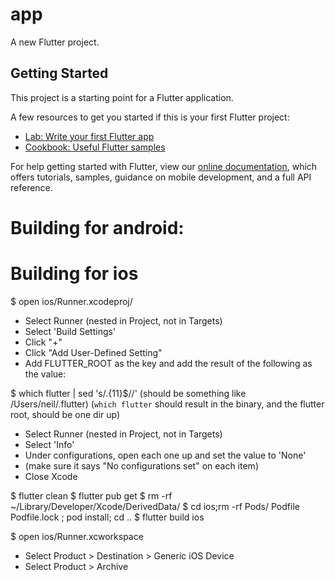 # app

A new Flutter project.

## Getting Started

This project is a starting point for a Flutter application.

A few resources to get you started if this is your first Flutter project:

- [Lab: Write your first Flutter app](https://flutter.dev/docs/get-started/codelab)
- [Cookbook: Useful Flutter samples](https://flutter.dev/docs/cookbook)

For help getting started with Flutter, view our
[online documentation](https://flutter.dev/docs), which offers tutorials,
samples, guidance on mobile development, and a full API reference.


# Building for android:



# Building for ios

$ open ios/Runner.xcodeproj/

- Select Runner (nested in Project, not in Targets)
- Select 'Build Settings'
- Click "+"
- Click "Add User-Defined Setting"
- Add FLUTTER_ROOT as the key and add the result of the following as the value:

$ which flutter | sed 's/.\{11\}$//'
(should be something like /Users/neil/.flutter)
(`which flutter` should result in the binary, and the flutter root, should be one dir up)

- Select Runner (nested in Project, not in Targets)
- Select 'Info'
- Under configurations, open each one up and set the value to 'None'
- (make sure it says "No configurations set" on each item)
- Close Xcode

$ flutter clean
$ flutter pub get
$ rm -rf ~/Library/Developer/Xcode/DerivedData/
$ cd ios;rm -rf Pods/ Podfile Podfile.lock ; pod install; cd ..
$ flutter build ios

$ open ios/Runner.xcworkspace

- Select Product > Destination > Generic iOS Device
- Select Product > Archive




